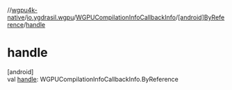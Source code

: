//[wgpu4k-native](../../../../index.md)/[io.ygdrasil.wgpu](../../index.md)/[WGPUCompilationInfoCallbackInfo](../index.md)/[[android]ByReference](index.md)/[handle](handle.md)

# handle

[android]\
val [handle](handle.md): WGPUCompilationInfoCallbackInfo.ByReference